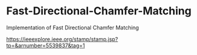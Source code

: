 # Fast-Directional-Chamfer-Matching
Implementation of Fast Directional Chamfer Matching

https://ieeexplore.ieee.org/stamp/stamp.jsp?tp=&arnumber=5539837&tag=1
